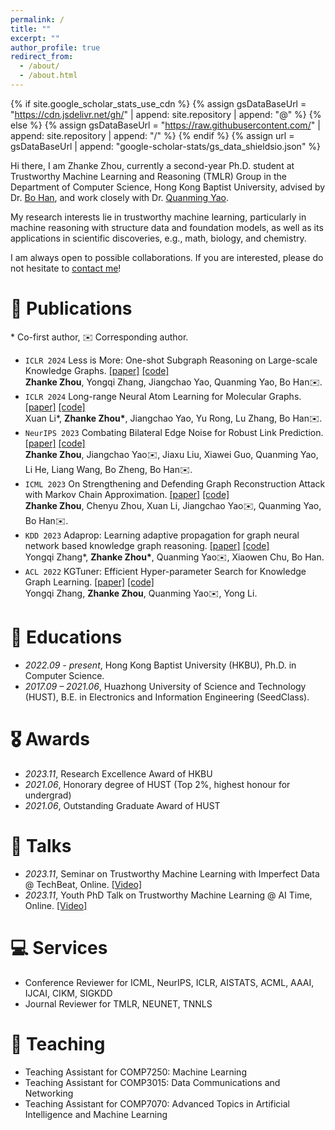 ```yaml
---
permalink: /
title: ""
excerpt: ""
author_profile: true
redirect_from: 
  - /about/
  - /about.html
---
```

{% if site.google_scholar_stats_use_cdn %}
{% assign gsDataBaseUrl = "https://cdn.jsdelivr.net/gh/" | append: site.repository | append: "@" %}
{% else %}
{% assign gsDataBaseUrl = "https://raw.githubusercontent.com/" | append: site.repository | append: "/" %}
{% endif %}
{% assign url = gsDataBaseUrl | append: "google-scholar-stats/gs_data_shieldsio.json" %}

<span class='anchor' id='about-me'></span>

Hi there, I am Zhanke Zhou, currently a second-year Ph.D. student at Trustworthy Machine Learning and Reasoning (TMLR) Group in the Department of Computer Science, Hong Kong Baptist University, advised by Dr. [Bo Han](https://bhanml.github.io/), and work closely with Dr. [Quanming Yao](https://lars-group.github.io/).

My research interests lie in trustworthy machine learning, particularly in machine reasoning with structure data and foundation models, as well as its applications in scientific discoveries, e.g., math, biology, and chemistry.

I am always open to possible collaborations. If you are interested, please do not hesitate to [contact me](mailto:cszkzhou@comp.hkbu.edu.hk)!

# 📝 Publications

\* Co-first author, ✉️ Corresponding author.

- ``ICLR 2024`` Less is More: One-shot Subgraph Reasoning on Large-scale Knowledge Graphs.
[[paper]](https://github.com/AndrewZhou924)
[[code]](https://github.com/AndrewZhou924)  
  **Zhanke Zhou**, Yongqi Zhang, Jiangchao Yao, Quanming Yao, Bo Han✉️.
- ``ICLR 2024`` Long-range Neural Atom Learning for Molecular Graphs.
[[paper]](https://github.com/AndrewZhou924)
[[code]](https://github.com/AndrewZhou924)  
  Xuan Li\*, **Zhanke Zhou\***, Jiangchao Yao, Yu Rong, Lu Zhang, Bo Han✉️.
- ``NeurIPS 2023`` Combating Bilateral Edge Noise for Robust Link Prediction.
[[paper]](https://arxiv.org/pdf/2311.01196.pdf)
[[code]](https://github.com/tmlr-group/RGIB)  
  **Zhanke Zhou**, Jiangchao Yao✉️, Jiaxu Liu, Xiawei Guo, Quanming Yao, Li He, Liang Wang, Bo Zheng, Bo Han✉️.
- ``ICML 2023`` On Strengthening and Defending Graph Reconstruction Attack with Markov Chain Approximation.
[[paper]](https://arxiv.org/pdf/2306.09104.pdf)
[[code]](https://github.com/tmlr-group/MC-GRA)  
  **Zhanke Zhou**, Chenyu Zhou, Xuan Li, Jiangchao Yao✉️, Quanming Yao, Bo Han✉️.
- ``KDD 2023`` Adaprop: Learning adaptive propagation for graph neural network based knowledge graph reasoning.
[[paper]](https://arxiv.org/pdf/2205.15319.pdf)
[[code]](https://github.com/LARS-research/AdaProp)  
  Yongqi Zhang\*, **Zhanke Zhou\***, Quanming Yao✉️, Xiaowen Chu, Bo Han.
- ``ACL 2022`` KGTuner: Efficient Hyper-parameter Search for Knowledge Graph Learning.
[[paper]](https://arxiv.org/pdf/2205.02460.pdf)
[[code]](https://github.com/LARS-research/KGTuner)  
  Yongqi Zhang, **Zhanke Zhou**, Quanming Yao✉️, Yong Li.


# 📖 Educations
- *2022.09 - present*, Hong Kong Baptist University (HKBU), Ph.D. in Computer Science.
- *2017.09 – 2021.06*, Huazhong University of Science and Technology (HUST), B.E. in Electronics and Information Engineering (SeedClass).

# 🎖 Awards
- *2023.11*, Research Excellence Award of HKBU
- *2021.06*, Honorary degree of HUST (Top 2%, highest honour for undergrad)
- *2021.06*, Outstanding Graduate Award of HUST

# 💬 Talks
- *2023.11*, Seminar on Trustworthy Machine Learning with Imperfect Data @ TechBeat, Online.
[[Video]](https://www.bilibili.com/video/BV1cQ4y1x76L/?t=4490)
- *2023.11*, Youth PhD Talk on Trustworthy Machine Learning @ AI Time, Online.
[[Video]](https://www.bilibili.com/video/BV1ag4y1Q7ye/?t=7945)

# 💻 Services
- Conference Reviewer for ICML, NeurIPS, ICLR, AISTATS, ACML, AAAI, IJCAI, CIKM, SIGKDD  
- Journal Reviewer for TMLR, NEUNET, TNNLS

# 🏫 Teaching
- Teaching Assistant for COMP7250: Machine Learning
- Teaching Assistant for COMP3015: Data Communications and Networking
- Teaching Assistant for COMP7070: Advanced Topics in Artificial Intelligence and Machine Learning
